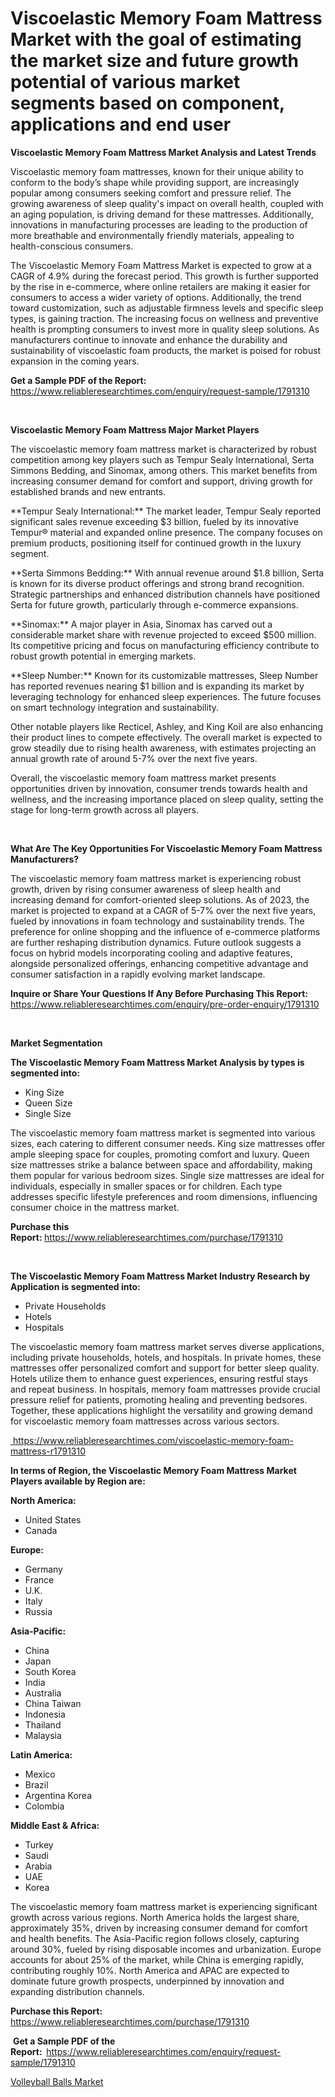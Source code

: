 <p><h1>Viscoelastic Memory Foam Mattress Market with the goal of estimating the market size and future growth potential of various market segments based on component, applications and end user</h1></p><p><strong>Viscoelastic Memory Foam Mattress Market Analysis and Latest Trends</strong></p>
<p><p>Viscoelastic memory foam mattresses, known for their unique ability to conform to the body’s shape while providing support, are increasingly popular among consumers seeking comfort and pressure relief. The growing awareness of sleep quality's impact on overall health, coupled with an aging population, is driving demand for these mattresses. Additionally, innovations in manufacturing processes are leading to the production of more breathable and environmentally friendly materials, appealing to health-conscious consumers.</p><p>The Viscoelastic Memory Foam Mattress Market is expected to grow at a CAGR of 4.9% during the forecast period. This growth is further supported by the rise in e-commerce, where online retailers are making it easier for consumers to access a wider variety of options. Additionally, the trend toward customization, such as adjustable firmness levels and specific sleep types, is gaining traction. The increasing focus on wellness and preventive health is prompting consumers to invest more in quality sleep solutions. As manufacturers continue to innovate and enhance the durability and sustainability of viscoelastic foam products, the market is poised for robust expansion in the coming years.</p></p>
<p><strong>Get a Sample PDF of the Report:&nbsp;</strong> <a href="https://www.reliableresearchtimes.com/enquiry/request-sample/1791310?utm_campaign=2181&utm_medium=2&utm_source=Github&utm_content=ia&utm_term=06022025&utm_id=viscoelastic-memory-foam-mattress">https://www.reliableresearchtimes.com/enquiry/request-sample/1791310</a></p>
<p>&nbsp;</p>
<p><strong>Viscoelastic Memory Foam Mattress Major Market Players</strong></p>
<p><p>The viscoelastic memory foam mattress market is characterized by robust competition among key players such as Tempur Sealy International, Serta Simmons Bedding, and Sinomax, among others. This market benefits from increasing consumer demand for comfort and support, driving growth for established brands and new entrants.</p><p>**Tempur Sealy International:** The market leader, Tempur Sealy reported significant sales revenue exceeding $3 billion, fueled by its innovative Tempur® material and expanded online presence. The company focuses on premium products, positioning itself for continued growth in the luxury segment.</p><p>**Serta Simmons Bedding:** With annual revenue around $1.8 billion, Serta is known for its diverse product offerings and strong brand recognition. Strategic partnerships and enhanced distribution channels have positioned Serta for future growth, particularly through e-commerce expansions.</p><p>**Sinomax:** A major player in Asia, Sinomax has carved out a considerable market share with revenue projected to exceed $500 million. Its competitive pricing and focus on manufacturing efficiency contribute to robust growth potential in emerging markets.</p><p>**Sleep Number:** Known for its customizable mattresses, Sleep Number has reported revenues nearing $1 billion and is expanding its market by leveraging technology for enhanced sleep experiences. The future focuses on smart technology integration and sustainability.</p><p>Other notable players like Recticel, Ashley, and King Koil are also enhancing their product lines to compete effectively. The overall market is expected to grow steadily due to rising health awareness, with estimates projecting an annual growth rate of around 5-7% over the next five years.</p><p>Overall, the viscoelastic memory foam mattress market presents opportunities driven by innovation, consumer trends towards health and wellness, and the increasing importance placed on sleep quality, setting the stage for long-term growth across all players.</p></p>
<p>&nbsp;</p>
<p><strong>What Are The Key Opportunities For Viscoelastic Memory Foam Mattress Manufacturers?</strong></p>
<p><p>The viscoelastic memory foam mattress market is experiencing robust growth, driven by rising consumer awareness of sleep health and increasing demand for comfort-oriented sleep solutions. As of 2023, the market is projected to expand at a CAGR of 5-7% over the next five years, fueled by innovations in foam technology and sustainability trends. The preference for online shopping and the influence of e-commerce platforms are further reshaping distribution dynamics. Future outlook suggests a focus on hybrid models incorporating cooling and adaptive features, alongside personalized offerings, enhancing competitive advantage and consumer satisfaction in a rapidly evolving market landscape.</p></p>
<p><strong>Inquire or Share Your Questions If Any Before Purchasing This Report:</strong> <a href="https://www.reliableresearchtimes.com/enquiry/pre-order-enquiry/1791310?utm_campaign=2181&utm_medium=2&utm_source=Github&utm_content=ia&utm_term=06022025&utm_id=viscoelastic-memory-foam-mattress">https://www.reliableresearchtimes.com/enquiry/pre-order-enquiry/1791310</a></p>
<p>&nbsp;</p>
<p><strong>Market Segmentation</strong></p>
<p><strong>The Viscoelastic Memory Foam Mattress Market Analysis by types is segmented into:</strong></p>
<p><ul><li>King Size</li><li>Queen Size</li><li>Single Size</li></ul></p>
<p><p>The viscoelastic memory foam mattress market is segmented into various sizes, each catering to different consumer needs. King size mattresses offer ample sleeping space for couples, promoting comfort and luxury. Queen size mattresses strike a balance between space and affordability, making them popular for various bedroom sizes. Single size mattresses are ideal for individuals, especially in smaller spaces or for children. Each type addresses specific lifestyle preferences and room dimensions, influencing consumer choice in the mattress market.</p></p>
<p><strong>Purchase this Report:&nbsp;</strong><a href="https://www.reliableresearchtimes.com/purchase/1791310?utm_campaign=2181&utm_medium=2&utm_source=Github&utm_content=ia&utm_term=06022025&utm_id=viscoelastic-memory-foam-mattress">https://www.reliableresearchtimes.com/purchase/1791310</a></p>
<p>&nbsp;</p>
<p><strong>The Viscoelastic Memory Foam Mattress Market Industry Research by Application is segmented into:</strong></p>
<p><ul><li>Private Households</li><li>Hotels</li><li>Hospitals</li></ul></p>
<p><p>The viscoelastic memory foam mattress market serves diverse applications, including private households, hotels, and hospitals. In private homes, these mattresses offer personalized comfort and support for better sleep quality. Hotels utilize them to enhance guest experiences, ensuring restful stays and repeat business. In hospitals, memory foam mattresses provide crucial pressure relief for patients, promoting healing and preventing bedsores. Together, these applications highlight the versatility and growing demand for viscoelastic memory foam mattresses across various sectors.</p></p>
<p><a href="https://www.reliableresearchtimes.com/viscoelastic-memory-foam-mattress-r1791310?utm_campaign=2181&utm_medium=2&utm_source=Github&utm_content=ia&utm_term=06022025&utm_id=viscoelastic-memory-foam-mattress">&nbsp;https://www.reliableresearchtimes.com/viscoelastic-memory-foam-mattress-r1791310</a></p>
<p><strong>In terms of Region, the Viscoelastic Memory Foam Mattress Market Players available by Region are:</strong></p>
<p>
    <p> <strong> North America: </strong>
        <ul>
            <li>United States</li>
            <li>Canada</li>
        </ul>
        </p> 
    <p> <strong> Europe: </strong>
        <ul>
            <li>Germany</li>
            <li>France</li>
            <li>U.K.</li>
            <li>Italy</li>
            <li>Russia</li>
        </ul>
        </p> 
    <p> <strong> Asia-Pacific: </strong>
        <ul>
            <li>China</li>
            <li>Japan</li>
            <li>South Korea</li>
            <li>India</li>
            <li>Australia</li>
            <li>China Taiwan</li>
            <li>Indonesia</li>
            <li>Thailand</li>
            <li>Malaysia</li>
        </ul>
        </p> 
    <p> <strong> Latin America: </strong>
        <ul>
            <li>Mexico</li>
            <li>Brazil</li>
            <li>Argentina Korea</li>
            <li>Colombia</li>
        </ul>
        </p> 
    <p> <strong> Middle East & Africa: </strong>
        <ul>
            <li>Turkey</li>
            <li>Saudi</li>
            <li>Arabia</li>
            <li>UAE</li>
            <li>Korea</li>
        </ul>
    </p>
    </p>
<p><p>The viscoelastic memory foam mattress market is experiencing significant growth across various regions. North America holds the largest share, approximately 35%, driven by increasing consumer demand for comfort and health benefits. The Asia-Pacific region follows closely, capturing around 30%, fueled by rising disposable incomes and urbanization. Europe accounts for about 25% of the market, while China is emerging rapidly, contributing roughly 10%. North America and APAC are expected to dominate future growth prospects, underpinned by innovation and expanding distribution channels.</p></p>
<p><strong>Purchase this Report: </strong><a href="https://www.reliableresearchtimes.com/purchase/1791310?utm_campaign=2181&utm_medium=2&utm_source=Github&utm_content=ia&utm_term=06022025&utm_id=viscoelastic-memory-foam-mattress">https://www.reliableresearchtimes.com/purchase/1791310</a></p>
<p>&nbsp;<strong>Get a Sample PDF of the Report:&nbsp;&nbsp;</strong><a href="https://www.reliableresearchtimes.com/enquiry/request-sample/1791310?utm_campaign=2181&utm_medium=2&utm_source=Github&utm_content=ia&utm_term=06022025&utm_id=viscoelastic-memory-foam-mattress">https://www.reliableresearchtimes.com/enquiry/request-sample/1791310</a></p>
<p><strong></strong></p>
<p><p><a href="https://github.com/HobertDavis43/Market-Research-Report-List-1/blob/main/volleyball-balls-market.md?utm_campaign=2181&utm_medium=2&utm_source=Github&utm_content=ia&utm_term=06022025&utm_id=viscoelastic-memory-foam-mattress">Volleyball Balls Market</a></p></p>